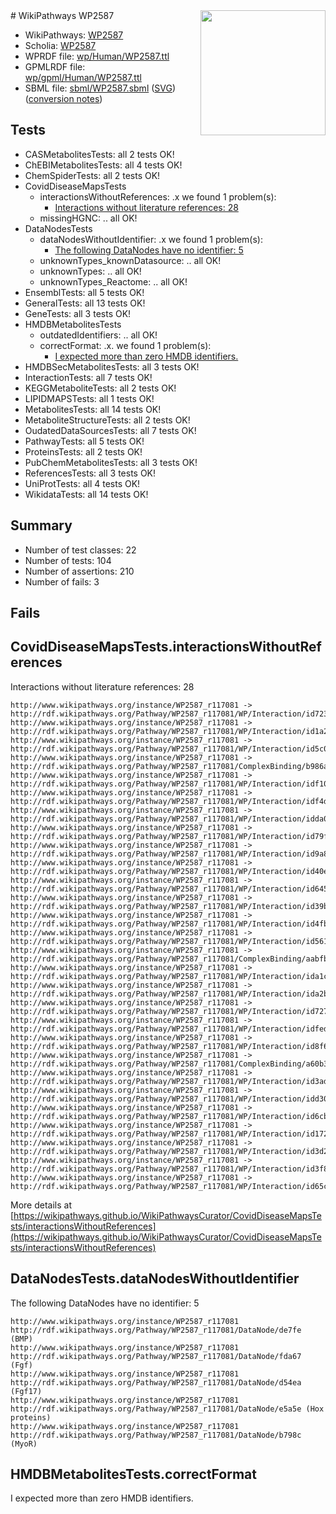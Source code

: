 <img style="float: right; width: 200px" src="../logo.png" />
# WikiPathways WP2587

* WikiPathways: [WP2587](https://identifiers.org/wikipathways:WP2587)
* Scholia: [WP2587](https://scholia.toolforge.org/wikipathways/WP2587)
* WPRDF file: [wp/Human/WP2587.ttl](../wp/Human/WP2587.ttl)
* GPMLRDF file: [wp/gpml/Human/WP2587.ttl](../wp/gpml/Human/WP2587.ttl)
* SBML file: [sbml/WP2587.sbml](../sbml/WP2587.sbml) ([SVG](../sbml/WP2587.svg)) ([conversion notes](../sbml/WP2587.txt))

## Tests
* CASMetabolitesTests: all 2 tests OK!
* ChEBIMetabolitesTests: all 4 tests OK!
* ChemSpiderTests: all 2 tests OK!
* CovidDiseaseMapsTests
    * interactionsWithoutReferences: .x we found 1 problem(s):
        * [Interactions without literature references: 28](#9701cd08)
    * missingHGNC: .. all OK!
* DataNodesTests
    * dataNodesWithoutIdentifier: .x we found 1 problem(s):
        * [The following DataNodes have no identifier: 5](#d2d32fa4)
    * unknownTypes_knownDatasource: .. all OK!
    * unknownTypes: .. all OK!
    * unknownTypes_Reactome: .. all OK!
* EnsemblTests: all 5 tests OK!
* GeneralTests: all 13 tests OK!
* GeneTests: all 3 tests OK!
* HMDBMetabolitesTests
    * outdatedIdentifiers: .. all OK!
    * correctFormat: .x. we found 1 problem(s):
        * [I expected more than zero HMDB identifiers.](#ad154c1e)
* HMDBSecMetabolitesTests: all 3 tests OK!
* InteractionTests: all 7 tests OK!
* KEGGMetaboliteTests: all 2 tests OK!
* LIPIDMAPSTests: all 1 tests OK!
* MetabolitesTests: all 14 tests OK!
* MetaboliteStructureTests: all 2 tests OK!
* OudatedDataSourcesTests: all 7 tests OK!
* PathwayTests: all 5 tests OK!
* ProteinsTests: all 2 tests OK!
* PubChemMetabolitesTests: all 3 tests OK!
* ReferencesTests: all 3 tests OK!
* UniProtTests: all 4 tests OK!
* WikidataTests: all 14 tests OK!


## Summary

* Number of test classes: 22
* Number of tests: 104
* Number of assertions: 210
* Number of fails: 3

## Fails

<a name="9701cd08" />

## CovidDiseaseMapsTests.interactionsWithoutReferences

Interactions without literature references: 28
```
http://www.wikipathways.org/instance/WP2587_r117081 -> http://rdf.wikipathways.org/Pathway/WP2587_r117081/WP/Interaction/id72380242
http://www.wikipathways.org/instance/WP2587_r117081 -> http://rdf.wikipathways.org/Pathway/WP2587_r117081/WP/Interaction/id1a2e9742
http://www.wikipathways.org/instance/WP2587_r117081 -> http://rdf.wikipathways.org/Pathway/WP2587_r117081/WP/Interaction/id5c093f5d
http://www.wikipathways.org/instance/WP2587_r117081 -> http://rdf.wikipathways.org/Pathway/WP2587_r117081/ComplexBinding/b986a
http://www.wikipathways.org/instance/WP2587_r117081 -> http://rdf.wikipathways.org/Pathway/WP2587_r117081/WP/Interaction/idf10893bc
http://www.wikipathways.org/instance/WP2587_r117081 -> http://rdf.wikipathways.org/Pathway/WP2587_r117081/WP/Interaction/idf4dc99a7
http://www.wikipathways.org/instance/WP2587_r117081 -> http://rdf.wikipathways.org/Pathway/WP2587_r117081/WP/Interaction/idda068c05
http://www.wikipathways.org/instance/WP2587_r117081 -> http://rdf.wikipathways.org/Pathway/WP2587_r117081/WP/Interaction/id79f58ef
http://www.wikipathways.org/instance/WP2587_r117081 -> http://rdf.wikipathways.org/Pathway/WP2587_r117081/WP/Interaction/id9a89ae33
http://www.wikipathways.org/instance/WP2587_r117081 -> http://rdf.wikipathways.org/Pathway/WP2587_r117081/WP/Interaction/id40e5966d
http://www.wikipathways.org/instance/WP2587_r117081 -> http://rdf.wikipathways.org/Pathway/WP2587_r117081/WP/Interaction/id6458d3f2
http://www.wikipathways.org/instance/WP2587_r117081 -> http://rdf.wikipathways.org/Pathway/WP2587_r117081/WP/Interaction/id39bbe701
http://www.wikipathways.org/instance/WP2587_r117081 -> http://rdf.wikipathways.org/Pathway/WP2587_r117081/WP/Interaction/id4fbb8f55
http://www.wikipathways.org/instance/WP2587_r117081 -> http://rdf.wikipathways.org/Pathway/WP2587_r117081/WP/Interaction/id56144f17
http://www.wikipathways.org/instance/WP2587_r117081 -> http://rdf.wikipathways.org/Pathway/WP2587_r117081/ComplexBinding/aabfb
http://www.wikipathways.org/instance/WP2587_r117081 -> http://rdf.wikipathways.org/Pathway/WP2587_r117081/WP/Interaction/ida1c230c6
http://www.wikipathways.org/instance/WP2587_r117081 -> http://rdf.wikipathways.org/Pathway/WP2587_r117081/WP/Interaction/ida2b7b27d
http://www.wikipathways.org/instance/WP2587_r117081 -> http://rdf.wikipathways.org/Pathway/WP2587_r117081/WP/Interaction/id727cd58e
http://www.wikipathways.org/instance/WP2587_r117081 -> http://rdf.wikipathways.org/Pathway/WP2587_r117081/WP/Interaction/idfed840a0
http://www.wikipathways.org/instance/WP2587_r117081 -> http://rdf.wikipathways.org/Pathway/WP2587_r117081/WP/Interaction/id8f6e87b2
http://www.wikipathways.org/instance/WP2587_r117081 -> http://rdf.wikipathways.org/Pathway/WP2587_r117081/ComplexBinding/a60b3
http://www.wikipathways.org/instance/WP2587_r117081 -> http://rdf.wikipathways.org/Pathway/WP2587_r117081/WP/Interaction/id3ad40960
http://www.wikipathways.org/instance/WP2587_r117081 -> http://rdf.wikipathways.org/Pathway/WP2587_r117081/WP/Interaction/idd30a762f
http://www.wikipathways.org/instance/WP2587_r117081 -> http://rdf.wikipathways.org/Pathway/WP2587_r117081/WP/Interaction/id6cbde20c
http://www.wikipathways.org/instance/WP2587_r117081 -> http://rdf.wikipathways.org/Pathway/WP2587_r117081/WP/Interaction/id172489fd
http://www.wikipathways.org/instance/WP2587_r117081 -> http://rdf.wikipathways.org/Pathway/WP2587_r117081/WP/Interaction/id3d26ff6d
http://www.wikipathways.org/instance/WP2587_r117081 -> http://rdf.wikipathways.org/Pathway/WP2587_r117081/WP/Interaction/id3f81d493
http://www.wikipathways.org/instance/WP2587_r117081 -> http://rdf.wikipathways.org/Pathway/WP2587_r117081/WP/Interaction/id65c5fa49
```

More details at [https://wikipathways.github.io/WikiPathwaysCurator/CovidDiseaseMapsTests/interactionsWithoutReferences](https://wikipathways.github.io/WikiPathwaysCurator/CovidDiseaseMapsTests/interactionsWithoutReferences)

<a name="d2d32fa4" />

## DataNodesTests.dataNodesWithoutIdentifier

The following DataNodes have no identifier: 5
```
http://www.wikipathways.org/instance/WP2587_r117081 http://rdf.wikipathways.org/Pathway/WP2587_r117081/DataNode/de7fe (BMP)
http://www.wikipathways.org/instance/WP2587_r117081 http://rdf.wikipathways.org/Pathway/WP2587_r117081/DataNode/fda67 (Fgf)
http://www.wikipathways.org/instance/WP2587_r117081 http://rdf.wikipathways.org/Pathway/WP2587_r117081/DataNode/d54ea (Fgf17)
http://www.wikipathways.org/instance/WP2587_r117081 http://rdf.wikipathways.org/Pathway/WP2587_r117081/DataNode/e5a5e (Hox proteins)
http://www.wikipathways.org/instance/WP2587_r117081 http://rdf.wikipathways.org/Pathway/WP2587_r117081/DataNode/b798c (MyoR)
```

<a name="ad154c1e" />

## HMDBMetabolitesTests.correctFormat

I expected more than zero HMDB identifiers.
